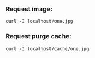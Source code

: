 ###  Request image:
`curl -I localhost/one.jpg` 

###  Request purge cache:
`curl -I localhost/cache/one.jpg`
